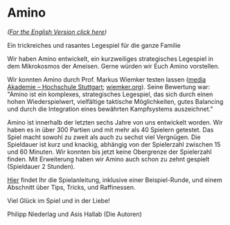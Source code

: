 # Amino

*([For the English Version click here](https://github.com/asishallab/Amino/blob/master/README_en.md))*

Ein trickreiches und rasantes Legespiel für die ganze Familie

Wir haben Amino entwickelt, ein kurzweiliges strategisches Legespiel in dem
Mikrokosmos der Ameisen. Gerne würden wir Euch Amino vorstellen.

Wir konnten Amino durch Prof. Markus Wiemker testen lassen ([media Akademie –
Hochschule Stuttgart](https://www.media-hs.de/); [wiemker.org](http://www.wiemker.org/)). Seine Bewertung war:
"Amino ist ein komplexes, strategisches Legespiel, das sich durch einen hohen
Wiederspielwert, vielfältige taktische Möglichkeiten, gutes Balancing und durch
die Integration eines bewährten Kampfsystems auszeichnet." 

Amino ist innerhalb der letzten sechs Jahre von uns entwickelt worden. Wir haben
es in über 300 Partien und mit mehr als 40 Spielern getestet. Das Spiel macht
sowohl zu zweit als auch zu sechst viel Vergnügen. Die Spieldauer ist kurz und
knackig, abhängig von der Spielerzahl zwischen 15 und 60 Minuten. Wir konnten
bis jetzt keine Obergrenze der Spielerzahl finden. Mit Erweiterung haben wir
Amino auch schon zu zehnt gespielt (Spieldauer 2 Stunden).

[Hier](https://github.com/asishallab/Amino/blob/master/Amino_Spielanleitung.pdf) findet Ihr die Spielanleitung, inklusive einer Beispiel-Runde, und
einem Abschnitt über Tips, Tricks, und Raffinessen. 

Viel Glück im Spiel und in der Liebe!

Philipp Niederlag und 
Asis Hallab
(Die Autoren)
